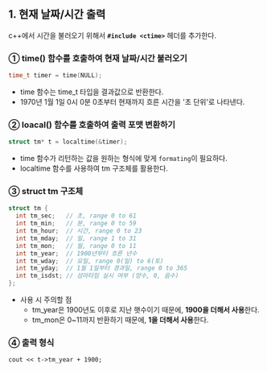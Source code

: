 ## 1. 현재 날짜/시간 출력
c++에서 시간을 불러오기 위해서 __`#include <ctime>`__ 헤더를 추가한다.

### ① time() 함수를 호출하여 현재 날짜/시간 불러오기 
```cpp
time_t timer = time(NULL); 
```
- time 함수는 time_t 타입을 결과값으로 반환한다. </br>
- 1970년 1월 1일 0시 0분 0초부터 현재까지 흐른 시간을 '초 단위'로 나타낸다.
  
### ② loacal() 함수를 호출하여 출력 포맷 변환하기
```cpp
struct tm* t = localtime(&timer); 
```
- time 함수가 리턴하는 값을 원하는 형식에 맞게 `formating`이 필요하다. </br>
- localtime 함수를 사용하여 tm 구조체를 활용한다.

### ③ struct tm 구조체
```cpp
struct tm {
  int tm_sec;	// 초, range 0 to 61
  int tm_min;	// 분, range 0 to 59
  int tm_hour;	// 시간, range 0 to 23
  int tm_mday;	// 일, range 1 to 31
  int tm_mon;	// 월, range 0 to 11
  int tm_year;	// 1900년부터 흐른 년수
  int tm_wday;	// 요일, range 0(일) to 6(토)
  int tm_yday;	// 1월 1일부터 경과일, range 0 to 365
  int tm_isdst;	// 섬마타임 실시 여부 (양수, 0, 음수)
};
```
- 사용 시 주의할 점
  - tm_year은 1900년도 이후로 지난 햇수이기 때문에, **1900을 더해서 사용**한다.
  - tm_mon은 0~11까지 반환하기 때문에, **1을 더해서 사용**한다.
  
### ④ 출력 형식
```
cout << t->tm_year + 1900;
```
